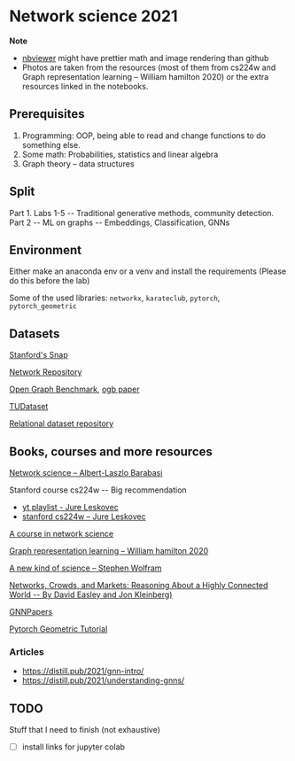 # Network science 2021

**Note**
- [nbviewer](https://nbviewer.jupyter.org/github/zademn/netsci-labs/tree/master/) might have prettier math and image rendering than github
- Photos are taken from the resources (most of them from cs224w and Graph representation learning – William hamilton 2020) or the extra resources linked in the notebooks.

## Prerequisites 

1. Programming: OOP, being able to read and change functions to do something else.
2. Some math: Probabilities, statistics and linear algebra
3. Graph theory – data structures

## Split  
Part 1. Labs 1-5 -- Traditional generative methods, community detection.  
Part 2 -- ML on graphs -- Embeddings, Classification, GNNs

## Environment
Either make an anaconda env or a venv and install the requirements (Please do this before the lab)

Some of the used libraries: `networkx`, `karateclub`, `pytorch`, `pytorch_geometric`

## Datasets

[Stanford's Snap](http://snap.stanford.edu/data/index.html)

[Network Repository](http://networkrepository.com/)

[Open Graph Benchmark](https://ogb.stanford.edu/), [ogb paper](https://arxiv.org/pdf/2005.00687.pdf)

[TUDataset](https://chrsmrrs.github.io/datasets/)

[Relational dataset repository](https://relational.fit.cvut.cz/)

## Books, courses and more resources

[Network science – Albert-Laszlo Barabasi](http://networksciencebook.com/)

Stanford course cs224w -- Big recommendation
- [yt playlist - Jure Leskovec](https://www.youtube.com/watch?v=JAB_plj2rbA&list=PLoROMvodv4rPLKxIpqhjhPgdQy7imNkDn)
- [stanford cs224w – Jure Leskovec](https://web.stanford.edu/class/cs224w/)

[A course in network science](http://www.leonidzhukov.net/hse/2021/networks/)

[Graph representation learning – William hamilton 2020](https://www.cs.mcgill.ca/~wlh/grl_book/)

[A new kind of science – Stephen Wolfram](https://www.wolframscience.com/nks/)

[Networks, Crowds, and Markets: Reasoning About a Highly Connected World -- By David Easley and Jon Kleinberg)](http://www.cs.cornell.edu/home/kleinber/networks-book/)

[GNNPapers](https://github.com/thunlp/GNNPapers#survey-papers)

[Pytorch Geometric Tutorial](https://github.com/AntonioLonga/PytorchGeometricTutorial)

### Articles
- https://distill.pub/2021/gnn-intro/
- https://distill.pub/2021/understanding-gnns/

## TODO 
Stuff that I need to finish (not exhaustive)
- [ ] install links for jupyter colab

